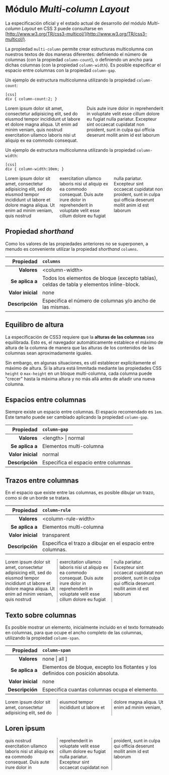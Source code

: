 # Módulo *Multi-column Layout*

La especificación oficial y el estado actual de desarrollo del módulo *Multi-column Layout* en CSS 3 puede consultarse en [http://www.w3.org/TR/css3-multicol/](http://www.w3.org/TR/css3-multicol/).

La propiedad `multi-column` permite crear estructuras multicolumna con nuestros textos de dos maneras diferentes: definiendo el número de columnas (con la propiedad `column-count`), o definiendo un ancho para dichas columnas (con la propiedad `column-width`). Es posible especificar el espacio entre columnas con la propiedad `column-gap`.

Un ejemplo de estructura multicolumna utilizando la propiedad `column-count`:

    [css]
    div { column-count:2; }

<div style="-webkit-column-count:2;">Lorem ipsum dolor sit amet, consectetur adipisicing elit, 
sed do eiusmod tempor incididunt ut labore et dolore magna aliqua. Ut enim ad minim veniam, 
quis nostrud exercitation ullamco laboris nisi ut aliquip ex ea commodo consequat. 
Duis aute irure dolor in reprehenderit in voluptate velit esse cillum dolore eu fugiat 
nulla pariatur. Excepteur sint occaecat cupidatat non proident, sunt in culpa 
qui officia deserunt mollit anim id est laborum</div>

Un ejemplo de estructura multicolumna utilizando la propiedad `column-width`:

    [css]
    div { column-width:10em; }

<div style="-webkit-column-width:10em;">Lorem ipsum dolor sit amet, consectetur adipisicing elit, 
sed do eiusmod tempor incididunt ut labore et dolore magna aliqua. Ut enim ad minim veniam, 
quis nostrud exercitation ullamco laboris nisi ut aliquip ex ea commodo consequat. 
Duis aute irure dolor in reprehenderit in voluptate velit esse cillum dolore eu fugiat 
nulla pariatur. Excepteur sint occaecat cupidatat non proident, sunt in culpa 
qui officia deserunt mollit anim id est laborum</div>

## Propiedad *shorthand*

Como los valores de las propiedades anteriores no se superponen, a menudo es conveniente utilizar la propiedad *shorthand* `columns`.

| Propiedad             | `columns`    |
| --------------------: | :------------- |
| **Valores** | &lt;column-width&gt; || &lt;column-count&gt; |
| **Se aplica a** | Todos los elementos de bloque (excepto tablas), celdas de tabla y elementos inline-block. |
| **Valor inicial**  | none |
| **Descripción**       | Especifica el número de columnas y/o ancho de las mismas. |

## Equilibro de altura

La especificación de CSS3 requiere que la **alturas de las columnas** sea equilibrada. Esto es, el navegador automáticamente establece el máximo de altura de la columna de manera que las alturas de los contenidos de las columnas sean aproximadamente iguales.

Sin embargo, en algunas situaciones, es util establecer explícitamente el máximo de altura. Si la altura está limmitada mediante las propiedades CSS `height` o `max-height` en un bloque multi-columna, cada columna puede "crecer" hasta la máxima altura y no más allá antes de añadir una nueva columna.

## Espacios entre columnas

Siempre existe un espacio entre columnas. El espacio recomendado es `1em`. Este tamaño puede ser cambiado aplicando la propiedad `column-gap`.

| Propiedad             | `column-gap`    |
| --------------------: | :------------- |
| **Valores** | &lt;length&gt; \| normal |
| **Se aplica a** | Elementos multi-columna |
| **Valor inicial**  | normal |
| **Descripción**       | Especifica el espacio entre columnas |

## Trazos entre columnas

En el espacio que existe entre las columnas, es posible dibujar un trazo, como si de un borde se tratara.

| Propiedad             | `column-rule`    |
| --------------------: | :------------- |
| **Valores** | &lt;column-rule-width&gt; || &lt;column-rule-style&gt; || [ &lt;column-rule-color&gt; | transparent ] |
| **Se aplica a** | Elementos multi-columna |
| **Valor inicial**  | transparent |
| **Descripción**       | Especifica el trazo a dibujar en el espacio entre columnas. |

<div style="-webkit-column-count:3; -webkit-column-rule: 1px dotted black;">Lorem ipsum dolor sit amet, consectetur adipisicing elit, 
sed do eiusmod tempor incididunt ut labore et dolore magna aliqua. Ut enim ad minim veniam, 
quis nostrud exercitation ullamco laboris nisi ut aliquip ex ea commodo consequat. 
Duis aute irure dolor in reprehenderit in voluptate velit esse cillum dolore eu fugiat 
nulla pariatur. Excepteur sint occaecat cupidatat non proident, sunt in culpa 
qui officia deserunt mollit anim id est laborum</div>

## Texto sobre columnas

Es posible mostrar un elemento, inicialmente incluido en el texto formateado en columnas, para que ocupe el ancho completo de las columnas, utilizando la propiedad `column-span`.

| Propiedad             | `column-span`    |
| --------------------: | :------------- |
| **Valores** | none \| all ] |
| **Se aplica a** | Elementos de bloque, excepto los flotantes y los definidos con posición absoluta. |
| **Valor inicial**  | none |
| **Descripción**       | Especifica cuantas columnas ocupa el elemento. |

<div style="-webkit-column-count:3; -webkit-column-rule: 1px dotted black;">Lorem ipsum dolor sit amet, consectetur adipisicing elit, 
sed do eiusmod tempor incididunt ut labore et dolore magna aliqua. Ut enim ad minim veniam, 
<h2 style="-webkit-column-span: all;">Loren ipsum</h2>quis nostrud exercitation ullamco laboris nisi ut aliquip
ex ea commodo consequat. 
Duis aute irure dolor in reprehenderit in voluptate velit esse cillum dolore eu fugiat 
nulla pariatur. Excepteur sint occaecat cupidatat non proident, sunt in culpa 
qui officia deserunt mollit anim id est laborum</div>